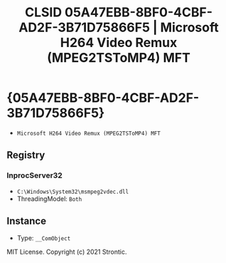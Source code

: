 ﻿---
title: "CLSID 05A47EBB-8BF0-4CBF-AD2F-3B71D75866F5 | Microsoft H264 Video Remux (MPEG2TSToMP4) MFT"
excerpt: What is COM-Object CLSID 05A47EBB-8BF0-4CBF-AD2F-3B71D75866F5?
---

# {05A47EBB-8BF0-4CBF-AD2F-3B71D75866F5}

* `Microsoft H264 Video Remux (MPEG2TSToMP4) MFT`

## Registry


### InprocServer32

* `C:\Windows\System32\msmpeg2vdec.dll`
* ThreadingModel: `Both`

## Instance

* Type: `__ComObject`

MIT License. Copyright (c) 2021 Strontic.



